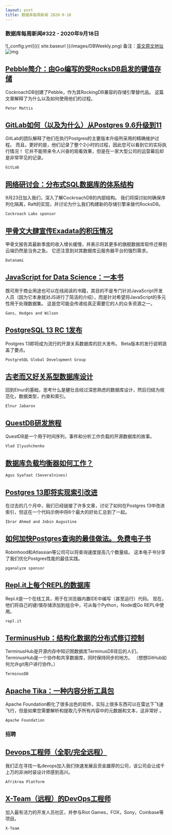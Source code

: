 ```yaml
---
layout: post
title: 数据库每周新闻 2020-9-18
---
```

### 数据库每周新闻#322 - 2020年9月18日
![_config.yml]({{ site.baseurl }}/images/DBWeekly.png)
备注：[英文原文地址](https://dbweekly.com/issues/322)
![img](https://res.cloudinary.com/cpress/image/upload/w_1280,e_sharpen:60/v1600426003/pgho78j2hfkrwd50nf7w.png)


## [Pebble简介：由Go编写的受RocksDB启发的键值存储](https://dbweekly.com/link/95398/web)
CockroachDB创建了Pebble，作为其RockingDB兼容的存储引擎替代品。 这篇文章解释了为什么以及如何使用他们的过程。

`Peter Mattis`


## [GitLab如何（以及为什么）从Postgres 9.6升级到11 ](https://dbweekly.com/link/95399/web)
GitLab的团队解释了他们在执行Postgres的主要版本升级所采用的精确维护过程。 而且，更好的是，他们记录了整个2小时的过程，因此您可以看到它的实际执行情况！ 它并不能带来令人兴奋的观看效果，但是在一家大型公司的运营幕后却是非常罕见的记录。

`GitLab`


## [网络研讨会：分布式SQL数据库的体系结构](https://dbweekly.com/link/95401/web)
9月23日加入我们，深入了解CockroachDB的内部结构。 我们将探讨如何确保序列化隔离，Raft的实现，并讨论为什么我们构建新的存储引擎来替代RocksDB。

`Cockroach Labs sponsor`


## [甲骨文大肆宣传Exadata的积压情况](https://dbweekly.com/link/95402/web)
甲骨文报告其最新季度的收入增长缓慢，并表示将其更多的旗舰数据库软件迁移到云端仍然是当务之急。 它还注意到对其数据库云服务器平台的强烈需求。

`Datanami`


## [JavaScript for Data Science：一本书](https://dbweekly.com/link/95404/web)
既可用于商业用途也可以在线阅读的书籍，其目的不是专门针对JavaScript开发人员（因为它本身就对JS进行了简洁的介绍），而是针对希望将JavaScript的多元性用于处理数据集。 这是您可能会传递给真正需要它的人的众多资源之一。

`Gans, Hodges and Wilson`


## [PostgreSQL 13 RC 1发布](https://dbweekly.com/link/95405/web)
Postgres 13即将成为流行的开源关系数据库的巨大发布。 Beta版本的发行说明涵盖了要点。

`PostgreSQL Global Development Group`


## [古老而又好关系型数据库设计](https://dbweekly.com/link/95407/web)
回到Elnur的基础，思考什么是健壮且经过深思熟虑的数据库设计，然后归结为规范化，数据类型，约束和索引。

`Elnur Jabarov`


## [QuestDB研发旅程](https://dbweekly.com/link/95408/web)
QuestDB是一个用于时间序列，事件和分析工作负载的开源数据库的故事。

`Vlad Ilyushchenko`


## [数据库负载均衡器如何工作？](https://dbweekly.com/link/95410/web)

`Agus Syafaat (Severalnines)`


## [Postgres 13即将实现索引改进](https://dbweekly.com/link/95411/web)
在过去的几个月中，我们已经链接了许多文章，讨论了如何在Postgres 13中改进索引，但这在一个代码示例中将6个最大的好处汇总到了一起。

`Ibrar Ahmed and Jobin Augustine`


## [如何加快Postgres查询的最佳做法。 免费电子书](https://dbweekly.com/link/95412/web)
Robinhood和Atlassian等公司可以将查询速度提高几个数量级。 这本电子书分享了我们优化Postgres性能的最佳实践。

`pganalyze sponsor`


## [Repl.it上每个REPL的数据库](https://dbweekly.com/link/95419/web)
Repl.it是一个在线工具，用于在浏览器内置IDE中编写（甚至运行）代码。 现在，他们将自己的键/值存储添加到组合中，可从每个Python，Node或Go REPL中使用。

`repl.it`


## [TerminusHub：结构化数据的分布式修订控制](https://dbweekly.com/link/95413/web)
TerminusHub是开源内存中知识图数据库TerminusDB背后的人们，TerminusHub是一个协作和共享数据库，同时保持同步的地方。 （想想GitHub如何允许git用户进行协作。）

`TerminusDB`


## [Apache Tika：一种内容分析工具包](https://dbweekly.com/link/95416/web)
Apache Foundation孵化了很多出色的软件，实际上很多东西可以在雷达下飞速飞行，但是如果您需要解析和提取几乎所有内容中的元数据和文本，这非常好 。

`Apache Foundation`

### 招聘

## [Devops工程师（全职/完全远程）](https://dbweekly.com/link/95417/web)
我们正在寻找一名devops加入我们快速发展且资金雄厚的公司，该公司会让成千上万的非洲时装设计师感到高兴。

`Afrikrea Platform`


## [X-Team（远程）的DevOps工程师](https://dbweekly.com/link/95418/web)
加入最有活力的开发人员社区，并参与Riot Games，FOX，Sony，Coinbase等项目。

`X-Team`
